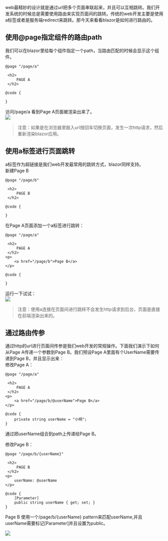 web最精妙的设计就是通过url把多个页面串联起来，并且可以互相跳转。我们开发系统的时候总是需要使用路由来实现页面间的跳转。传统的web开发主要是使用a标签或者是服务端redirect来跳转。那今天来看看blazor是如何进行路由的。
## 使用@page指定组件的路由path
我们可以在blazor里给每个组件指定一个path，当路由匹配的时候会显示这个组件。
```
@page "/page/a"

 <h2>
     PAGE A
 </h2>

@code {
 
}

```
访问/page/a 看到Page A页面被渲染出来了。    
![](https://s1.ax1x.com/2020/06/04/t00kCt.png)    
    
> 注意：如果是在浏览器里敲入url按回车切换页面，发生一次http请求，然后重新渲染blazor应用。
## 使用a标签进行页面跳转
a标签作为超链接是我们web开发最常用的跳转方式，blazor同样支持。   
新建Page B
```
@page "/page/b"

 <h2>
     PAGE B
 </h2>

@code {
 
}

```
在Page A页面添加一个a标签进行跳转：
```
@page "/page/a"

 <h2>
     PAGE A
 </h2>
<p>
    <a href="/page/b">Page B</a>
</p>

@code {
 
}

```
运行一下试试：   
![](https://s1.ax1x.com/2020/06/04/t0DOCn.gif)
    
> 注意：使用a连接在页面间进行跳转不会发生http请求到后台，页面是直接在前端渲染出来的。
    
## 通过路由传参
通过http的url进行页面间传参是我们web开发的常规操作。下面我们演示下如何从Page A传递一个参数到Page B。我们预设Page A里面有个UserName需要传递到Page B，并且显示出来：    
修改Page A：
```
@page "/page/a"

 <h2>
     PAGE A
 </h2>
<p>
    <a href="/page/b/@userName">Page B</a>
</p>

@code {
    private string userName = "小明";
}

```
通过把userName组合到path上传递给Page B。
    
修改Page B：
```
@page "/page/b/{userName}"

 <h2>
     PAGE B
 </h2>
<p>
    userName: @userName
</p>

@code {
    [Parameter]
    public string userName { get; set; }
}

```
Page B 使用一个/page/b/{userName} pattern来匹配userName,并且userName需要标记[Parameter]并且设置为public。
     
![](https://s1.ax1x.com/2020/06/04/t0cPL6.gif)
    
